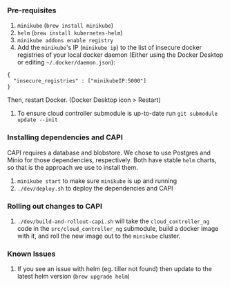### Pre-requisites

1. `minikube` (`brew install minikube`)
1. `helm` (`brew install kubernetes-helm`) 
1. `minikube addons enable registry`
1. Add the `minikube`'s IP (`minikube ip`) to the list of insecure docker registries of your
   local docker daemon (Either using the Docker Desktop or editing
   `~/.docker/daemon.json`):
```
{
  "insecure_registries" : ["minikubeIP:5000"]
}
```
Then, restart Docker. (Docker Desktop icon > Restart)
1. To ensure cloud controller submodule is up-to-date run `git submodule update --init`


### Installing dependencies and CAPI

CAPI requires a database and blobstore.  We chose to use Postgres and Minio for
those dependencies, respectively.  Both have stable `helm` charts, so that is
the approach we use to install them.


1. `minikube start` to make sure `minikube` is up and running
1. `./dev/deploy.sh` to deploy the dependencies and CAPI


### Rolling out changes to CAPI

1. `./dev/build-and-rollout-capi.sh` will take the `cloud_controller_ng` code in
   the `src/cloud_controller_ng` submodule, build a docker image with it, and
   roll the new image out to the `minikube` cluster.

### Known Issues

1. If you see an issue with helm (eg. tiller not found) then update to the latest helm version (`brew upgrade helm`)

